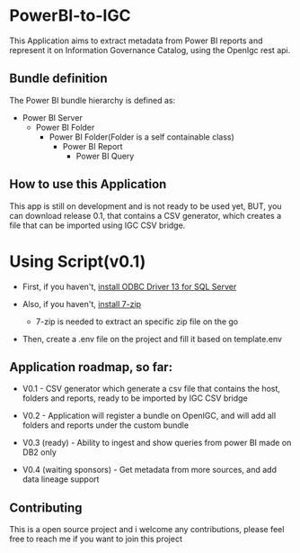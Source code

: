 # PowerBI-to-IGC

This Application aims to extract metadata from Power BI reports and represent it on Information Governance Catalog, using the OpenIgc rest api.

## Bundle definition

The Power BI bundle hierarchy is defined as:

* Power BI Server
  * Power BI Folder
    * Power BI Folder(Folder is a self containable class)
      * Power BI Report
        * Power BI Query


## How to use this Application

This app is still on development and is not ready to be used yet, BUT, you can download release 0.1, that contains a CSV generator, which creates a file that can be imported using IGC CSV bridge.

# Using Script(v0.1)

* First, if you haven't, [install ODBC Driver 13 for SQL Server](https://www.microsoft.com/en-us/download/details.aspx?id=53339)

* Also, if you haven't, [install 7-zip](https://www.7-zip.org/download.html)
  * 7-zip is needed to extract an specific zip file on the go

* Then, create a .env file on the project and fill it based on template.env

## Application roadmap, so far:

* V0.1 - CSV generator which generate a csv file that contains the host, folders and reports, ready to be imported by IGC CSV bridge

* V0.2 - Application will register a bundle on OpenIGC, and will add all folders and reports under the custom bundle

* V0.3 (ready) - Ability to ingest and show queries from power BI made on DB2 only

* V0.4 (waiting sponsors) - Get metadata from more sources, and add data lineage support

## Contributing

This is a open source project and i welcome any contributions, please feel free to reach me if you want to join this project
